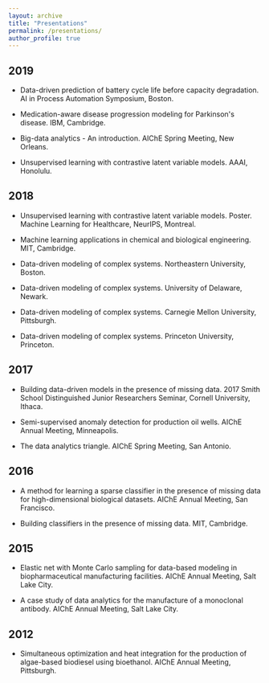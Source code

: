 ```yaml
---
layout: archive
title: "Presentations"
permalink: /presentations/
author_profile: true
---
```



## 2019

* Data-driven prediction of battery cycle life before capacity degradation. AI in Process Automation Symposium, Boston.

* Medication-aware disease progression modeling for Parkinson's disease. IBM, Cambridge.

* Big-data analytics - An introduction. AIChE Spring Meeting, New Orleans.

* Unsupervised learning with contrastive latent variable models. AAAI, Honolulu.

## 2018

* Unsupervised learning with contrastive latent variable models. Poster. Machine Learning for Healthcare, NeurIPS, Montreal.

* Machine learning applications in chemical and biological engineering. MIT, Cambridge.

* Data-driven modeling of complex systems. Northeastern University, Boston. 

* Data-driven modeling of complex systems. University of Delaware, Newark.

* Data-driven modeling of complex systems. Carnegie Mellon University, Pittsburgh.

* Data-driven modeling of complex systems. Princeton University, Princeton.

## 2017

* Building data-driven models in the presence of missing data. 2017 Smith School Distinguished Junior Researchers Seminar, Cornell University, Ithaca.

* Semi-supervised anomaly detection for production oil wells. AIChE Annual Meeting, Minneapolis.

* The data analytics triangle. AIChE Spring Meeting, San Antonio.

## 2016

* A method for learning a sparse classifier in the presence of missing data for high-dimensional biological datasets. AIChE Annual Meeting, San Francisco.

* Building classifiers in the presence of missing data. MIT, Cambridge.

## 2015

* Elastic net with Monte Carlo sampling for data-based modeling in biopharmaceutical manufacturing facilities. AIChE Annual Meeting, Salt Lake City.

* A case study of data analytics for the manufacture of a monoclonal antibody. AIChE Annual Meeting, Salt Lake City.

## 2012

* Simultaneous optimization and heat integration for the production of algae-based biodiesel using bioethanol. AIChE Annual Meeting, Pittsburgh.
